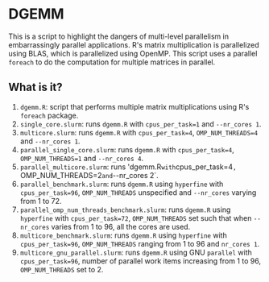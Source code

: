 # DGEMM

This is a script to highlight the dangers of multi-level parallelism in
embarrassingly parallel applications. R's matrix multiplication is parallelized
using BLAS, which is parallelized using OpenMP. This script uses a parallel
`foreach` to do the computation for multiple matrices in parallel.


## What is it?

1. `dgemm.R`: script that performs multiple matrix multiplications using R's
   `foreach` package.
1. `single_core.slurm`: runs `dgemm.R` with `cpus_per_task=1` and `--nr_cores
   1`.
1. `multicore.slurm`: runs `dgemm.R` with `cpus_per_task=4`,
   `OMP_NUM_THREADS=4` and `--nr_cores 1`.
1. `parallel_single_core.slurm`: runs `dgemm.R` with `cpus_per_task=4`,
   `OMP_NUM_THREADS=1` and `--nr_cores 4`.
1. `parallel_multicore.slurm`: runs 'dgemm.R` with `cpus_per_task=4`,
   `OMP_NUM_THREADS=2` and `--nr_cores 2`.
1. `parallel_benchmark.slurm`: runs `dgemm.R` using `hyperfine` with `cpus_per_task=96`,
   `OMP_NUM_THREADS` unspecified and `--nr_cores` varying from 1 to 72.
1. `parallel_omp_num_threads_benchmark.slurm`: runs `dgemm.R` using `hyperfine` with
   `cpus_per_task=72`, `OMP_NUM_THREADS` set such that when `--nr_cores`
   varies from 1 to 96, all the cores are used.
1. `multicore_benchmark.slurm`: runs `dgemm.R` using `hyperfine` with `cpus_per_task=96`,
   `OMP_NUM_THREADS` ranging from 1 to 96 and `nr_cores 1`.
1. `multicore_gnu_parallel.slurm`: runs `dgemm.R` using GNU `parallel` with `cpus_per_task=96`,
   number of parallel work items increasing from 1 to 96, `OMP_NUM_THREADS` set to 2.
